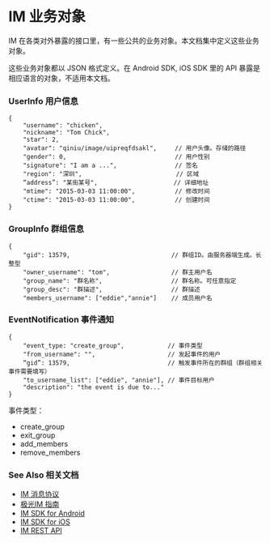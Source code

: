 # IM 业务对象

IM 在各类对外暴露的接口里，有一些公共的业务对象。本文档集中定义这些业务对象。

这些业务对象都以 JSON 格式定义。在 Android SDK, iOS SDK 里的 API 暴露是相应语言的对象，不适用本文档。

### UserInfo 用户信息

```
{
    "username": "chicken",
    "nickname": "Tom Chick",
    "star": 2,
    "avatar": "qiniu/image/uipreqfdsakl",     // 用户头像。存储的路径
    "gender": 0,                              // 用户性别
    "signature": "I am a ...",                // 签名
    "region": "深圳",                          // 区域
    “address”: "某街某号",                     // 详细地址
    "mtime": "2015-03-03 11:00:00",           // 修改时间
    "ctime": "2015-03-03 11:00:00",           // 创建时间
}
```

### GroupInfo 群组信息

```
{
    "gid": 13579,                            // 群组ID。由服务器端生成。长整型
    "owner_username": "tom",                 // 群主用户名
    "group_name": "群名称",                   // 群名称。可任意指定
    "group_desc": "群描述",                   // 群描述
    "members_username": ["eddie","annie"]    // 成员用户名
```

### EventNotification 事件通知

```
{
    "event_type: "create_group",            // 事件类型
    "from_username": "",                    // 发起事件的用户
    “gid”: 13579,                           // 触发事件所在的群组（群组相关事件需要填写）
    "to_username_list": ["eddie", "annie"], // 事件目标用户
    "description": "the event is due to..." 
}
```

事件类型：

- create_group
- exit_group
- add_members
- remove_members

### See Also 相关文档

+ [IM 消息协议](../im_message_protocol/)
+ [极光IM 指南](../../guideline/jmessage_guide/)
+ [IM SDK for Android](../../client/im_sdk_android/)
+ [IM SDK for iOS](../../client/im_sdk_ios/)
+ [IM REST API](../../server/rest_api_im/)

